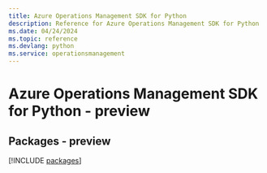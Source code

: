```yaml
---
title: Azure Operations Management SDK for Python
description: Reference for Azure Operations Management SDK for Python
ms.date: 04/24/2024
ms.topic: reference
ms.devlang: python
ms.service: operationsmanagement
---
```

# Azure Operations Management SDK for Python - preview
## Packages - preview
[!INCLUDE [packages](operations-management-index.md)]